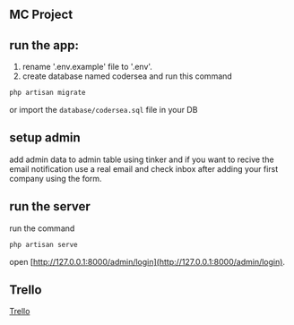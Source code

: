 ## MC Project


## run the app:

1. rename '.env.example' file to '.env'.
2. create database named codersea and run this command
```bash
php artisan migrate
```
 or import the `database/codersea.sql` file in your DB 

## setup admin
 add admin data to admin table using tinker
 and if you want to recive the email notification use a real email and check inbox after adding your first company using the form. 

## run the server 
 run the command 
 ```bash
 php artisan serve
 ``` 
 open [http://127.0.0.1:8000/admin/login](http://127.0.0.1:8000/admin/login).
 

 ## Trello 
 [Trello](https://www.trello.com/b/FubWIHcn)

